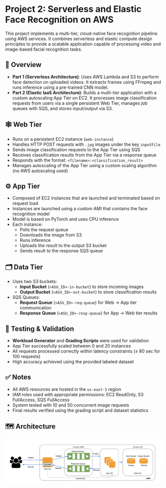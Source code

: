 # Project 2: Serverless and Elastic Face Recognition on AWS

This project implements a multi-tier, cloud-native face recognition pipeline using AWS services. It combines serverless and elastic compute design principles to provide a scalable application capable of processing video and image-based facial recognition tasks.

## 🧠 Overview

- **Part 1 (Serverless Architecture)**: Uses AWS Lambda and S3 to perform face detection on uploaded videos. It extracts frames using FFmpeg and runs inference using a pre-trained CNN model.
- **Part 2 (Elastic IaaS Architecture)**: Builds a multi-tier application with a custom autoscaling App Tier on EC2. It processes image classification requests from users via a single persistent Web Tier, manages job queues with SQS, and stores input/output via S3.

## 🕸 Web Tier

- Runs on a persistent EC2 instance (`web-instance`)
- Handles HTTP POST requests with `.jpg` images under the key `inputFile`
- Sends image classification requests to the App Tier using SQS
- Receives classification results from the App Tier via a response queue
- Responds with the format: `<filename>:<classification_result>`
- Manages autoscaling of the App Tier using a custom scaling algorithm (no AWS autoscaling used)

## ⚙️ App Tier

- Composed of EC2 instances that are launched and terminated based on request load
- Instances are launched using a custom AMI that contains the face recognition model
- Model is based on PyTorch and uses CPU inference
- Each instance:
  - Polls the request queue
  - Downloads the image from S3
  - Runs inference
  - Uploads the result to the output S3 bucket
  - Sends result to the response SQS queue

## 🗂 Data Tier

- Uses two S3 buckets:
  - **Input Bucket** (`<ASU_ID>-in-bucket`) to store incoming images
  - **Output Bucket** (`<ASU_ID>-out-bucket`) to store classification results
- SQS Queues:
  - **Request Queue** (`<ASU_ID>-req-queue`) for Web → App tier communication
  - **Response Queue** (`<ASU_ID>-resp-queue`) for App → Web tier results

## 🧪 Testing & Validation

- **Workload Generator** and **Grading Scripts** were used for validation
- App Tier successfully scaled between 0 and 20 instances
- All requests processed correctly within latency constraints (≤ 80 sec for 100 requests)
- High accuracy achieved using the provided labeled dataset

## ✅ Notes

- All AWS resources are hosted in the `us-east-1` region
- IAM roles used with appropriate permissions: EC2 ReadOnly, S3 FullAccess, SQS FullAccess
- System tested with 10 and 50 concurrent image requests
- Final results verified using the grading script and dataset statistics


## 🗺 Architecture

![Architecture Diagram](architecture.png)
